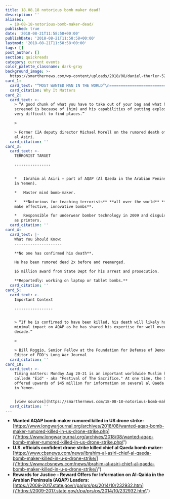 ```yaml
---
title: 18.08.18 notorious bomb maker dead?
description: ''
aliases:
  - 18-08-18-notorious-bomb-maker-dead/
published: true
date: '2018-08-21T11:58:58+00:00'
publishDate: '2018-08-21T11:58:58+00:00'
lastmod: '2018-08-21T11:58:58+00:00'
tags: []
post_author: []
section: quickreads
category: current events
color_palette_classname: dark-gray
background_image: >-
  https://smarthernews.com/wp-content/uploads/2018/08/daniel-thurler-520535-unsplash-scaled-e1577131091734.jpg
card_1:
  card_text: "“MOST WANTED MAN IN THE WORLD”\n==============================\n\nIs al Qaedaa\x19s top bomb maker finally dead?\n\nWhy It Matters"
  card_citation: Why It Matters
card_2:
  card_text: >-
    > “A good chunk of what you have to take out of your bag and what has to be
    screened is because of (him) and his capabilities of putting explosives in
    very difficult to find places.”

    > 

    > Former CIA deputy director Michael Morell on the rumored death of Ibrahim
    al Asiri.
  card_citation: ''
card_3:
  card_text: >-
    TERRORIST TARGET

    ----------------


    *   Ibrahim al Asiri – part of AQAP (Al Qaeda in the Arabian Peninsula based
    in Yemen).

    *   Master mind bomb-maker.

    *   **Notorious for teaching terrorists** **all over the world** **how to
    make effective, innovative bombs**.

    *   Responsible for underwear bomber technology in 2009 and disguising bombs
    as printers.
  card_citation: ''
card_4:
  card_text: |-
    What You Should Know:
    ---------------------

    **No one has confirmed his death**.

    He has been rumored dead 2x before and reemerged.

    $5 million award from State Dept for his arrest and prosecution.

    **Reportedly: working on laptop or tablet bombs.**
  card_citation: ''
card_5:
  card_text: >-
    Important Context

    -----------------


    > “If he is confirmed to have been killed, his death will likely have
    minimal impact on AQAP as he has shared his expertise for well over a
    decade.”

    > 

    > Bill Roggio, Senior Fellow at the Foundation for Defense of Democracies &
    Editor of FDD's Long War Journal
  card_citation: ''
card_10:
  card_text: >-
    Timing matters: Monday Aug 20-21 is an important worldwide Muslim holiday
    calledA "Eid" - aka "Festival of The Sacrifice." At one time, the State Dept
    offered upwards of $45 million for information on several al Qaeda members
    in Yemen.


    [view sources](https://smarthernews.com/18-08-18-notorious-bomb-maker-dead/)
  card_citation: ''
---
```

*   **Wanted AQAP bomb maker rumored killed in US drone strike:**  
    [https://www.longwarjournal.org/archives/2018/08/wanted-aqap-bomb-maker-rumored-killed-in-us-drone-strike.php](\"https://www.longwarjournal.org/archives/2018/08/wanted-aqap-bomb-maker-rumored-killed-in-us-drone-strike.php\")
*   **U.S. officials confident drone strike killed chief al Qaeda bomb maker:**  
    [https://www.cbsnews.com/news/ibrahim-al-asiri-chief-al-qaeda-bomb-maker-killed-in-u-s-drone-strike/](\"https://www.cbsnews.com/news/ibrahim-al-asiri-chief-al-qaeda-bomb-maker-killed-in-u-s-drone-strike/\")
*   **Rewards for Justice – Reward Offers for Information on Al-Qaida in the Arabian Peninsula (AQAP) Leaders:**  
    [https://2009-2017.state.gov/r/pa/prs/ps/2014/10/232932.htm](\"https://2009-2017.state.gov/r/pa/prs/ps/2014/10/232932.htm\")
